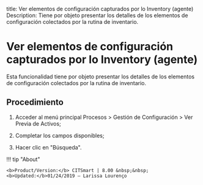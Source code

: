 title:  Ver elementos de configuración capturados por lo Inventory (agente)
Description: Tiene por objeto presentar los detalles de los elementos de configuración colectados por la rutina de inventario. 
# Ver elementos de configuración capturados por lo Inventory (agente)

Esta funcionalidad tiene por objeto presentar los detalles de los elementos de configuración colectados por la rutina de inventario.

Procedimiento
-------------

1.  Acceder al menú principal Procesos \> Gestión de Configuración \> Ver Previa
    de Activos;

2.  Completar los campos disponibles;

3.  Hacer clic en "Búsqueda".

!!! tip "About"

    <b>Product/Version:</b> CITSmart | 8.00 &nbsp;&nbsp;
    <b>Updated:</b>01/24/2019 – Larissa Lourenço
